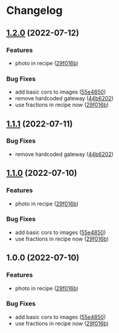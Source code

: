 # Changelog

## [1.2.0](https://github.com/radicand/cookbookery/compare/server-faas-v1.1.1...server-faas-v1.2.0) (2022-07-12)


### Features

* photo in recipe ([29f016b](https://github.com/radicand/cookbookery/commit/29f016b37d6e2f88c52e2a34f90764b8e64a10ea))


### Bug Fixes

* add basic cors to images ([55e4850](https://github.com/radicand/cookbookery/commit/55e48506e00d5b1865518157d7974b0729bf0ae6))
* remove hardcoded gateway ([44b6202](https://github.com/radicand/cookbookery/commit/44b6202766581c6a2fc8a5ff02fdd0c074abbaea))
* use fractions in recipe now ([29f016b](https://github.com/radicand/cookbookery/commit/29f016b37d6e2f88c52e2a34f90764b8e64a10ea))

## [1.1.1](https://github.com/radicand/cookbookery/compare/v1.1.0...v1.1.1) (2022-07-11)


### Bug Fixes

* remove hardcoded gateway ([44b6202](https://github.com/radicand/cookbookery/commit/44b6202766581c6a2fc8a5ff02fdd0c074abbaea))

## [1.1.0](https://github.com/radicand/cookbookery/compare/v1.0.0...v1.1.0) (2022-07-10)


### Features

* photo in recipe ([29f016b](https://github.com/radicand/cookbookery/commit/29f016b37d6e2f88c52e2a34f90764b8e64a10ea))


### Bug Fixes

* add basic cors to images ([55e4850](https://github.com/radicand/cookbookery/commit/55e48506e00d5b1865518157d7974b0729bf0ae6))
* use fractions in recipe now ([29f016b](https://github.com/radicand/cookbookery/commit/29f016b37d6e2f88c52e2a34f90764b8e64a10ea))

## 1.0.0 (2022-07-10)


### Features

* photo in recipe ([29f016b](https://github.com/radicand/cookbookery/commit/29f016b37d6e2f88c52e2a34f90764b8e64a10ea))


### Bug Fixes

* add basic cors to images ([55e4850](https://github.com/radicand/cookbookery/commit/55e48506e00d5b1865518157d7974b0729bf0ae6))
* use fractions in recipe now ([29f016b](https://github.com/radicand/cookbookery/commit/29f016b37d6e2f88c52e2a34f90764b8e64a10ea))
